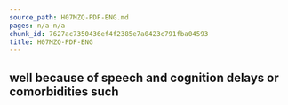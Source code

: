 ```yaml
---
source_path: H07MZQ-PDF-ENG.md
pages: n/a-n/a
chunk_id: 7627ac7350436ef4f2385e7a0423c791fba04593
title: H07MZQ-PDF-ENG
---
```

## well because of speech and cognition delays or comorbidities such
